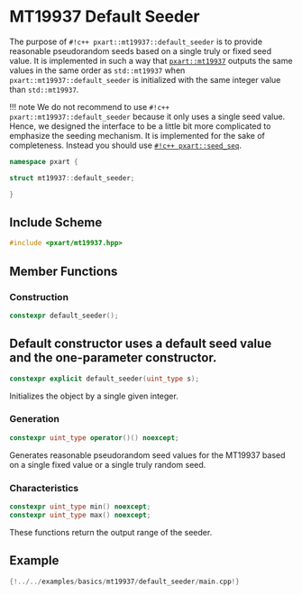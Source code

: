 # MT19937 Default Seeder
The purpose of `#!c++ pxart::mt19937::default_seeder` is to provide reasonable pseudorandom seeds based on a single truly or fixed seed value.
It is implemented in such a way that [`pxart::mt19937`](../generators/mt19937.md) outputs the same values in the same order as `std::mt19937` when `pxart::mt19937::default_seeder` is initialized with the same integer value than `std::mt19937`.

!!! note
    We do not recommend to use `#!c++ pxart::mt19937::default_seeder` because it only uses a single seed value.
    Hence, we designed the interface to be a little bit more complicated to emphasize the seeding mechanism.
    It is implemented for the sake of completeness.
    Instead you should use [`#!c++ pxart::seed_seq`](seed_sequence.md).

```c++
namespace pxart {

struct mt19937::default_seeder;

}
```

## Include Scheme
```c++
#include <pxart/mt19937.hpp>
```

## Member Functions
### Construction
```c++
constexpr default_seeder();
```
Default constructor uses a default seed value and the one-parameter constructor.
---

```c++
constexpr explicit default_seeder(uint_type s);
```
Initializes the object by a single given integer.

### Generation
```c++
constexpr uint_type operator()() noexcept;
```
Generates reasonable pseudorandom seed values for the MT19937 based on a single fixed value or a single truly random seed.

### Characteristics
```c++
constexpr uint_type min() noexcept;
constexpr uint_type max() noexcept;
```
These functions return the output range of the seeder.

## Example
```c++
{!../../examples/basics/mt19937/default_seeder/main.cpp!}
```

